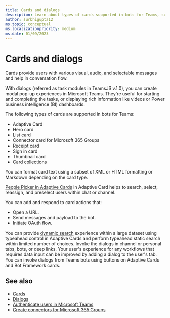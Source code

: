 ```yaml
---
title: Cards and dialogs
description: Learn about types of cards supported in bots for Teams, such as, Adaptive, Hero and Thumbnail card, and its actions.
author: surbhigupta12
ms.topic: conceptual
ms.localizationpriority: medium
ms.date: 01/09/2023
---
```


# Cards and dialogs

Cards provide users with various visual, audio, and selectable messages and help in conversation flow.

With dialogs (referred as task modules in TeamsJS v.1.0), you can create modal pop-up experiences in Microsoft Teams. They're useful for starting and completing the tasks, or displaying rich information like videos or Power business intelligence (BI) dashboards.

The following types of cards are supported in bots for Teams:

* Adaptive Card
* Hero card
* List card
* Connector card for Microsoft 365 Groups
* Receipt card
* Sign in card
* Thumbnail card
* Card collections

You can format card text using a subset of XML or HTML formatting or Markdown depending on the card type.

[People Picker in Adaptive Cards](cards/people-picker.md) in Adaptive Card helps to search, select, reassign, and preselect users within chat or channel.

You can add and respond to card actions that:

* Open a URL.
* Send messages and payload to the bot.
* Initiate OAuth flow.

You can provide [dynamic search](~/task-modules-and-cards/cards/dynamic-search.md) experience within a large dataset using typeahead control in Adaptive Cards and perform typeahead static search within limited number of choices. Invoke the dialogs in channel or personal tabs, bots, or deep links. Your user's experience for any workflows that requires data input can be improved by adding a dialog to the user's tab. You can invoke dialogs from Teams bots using buttons on Adaptive Cards and Bot Framework cards.

## See also

* [Cards](~/task-modules-and-cards/what-are-cards.md)
* [Dialogs](~/task-modules-and-cards/what-are-task-modules.md)
* [Authenticate users in Microsoft Teams](../concepts/authentication/authentication.md)
* [Create connectors for Microsoft 365 Groups](../webhooks-and-connectors/how-to/connectors-creating.md)
